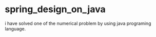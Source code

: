 # spring_design_on_java
i have solved one of the numerical problem  by using java programing language.
